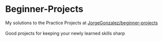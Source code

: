 # Beginner-Projects
My solutions to the Practice Projects at [JorgeGonzalez/beginner-projects](https://github.com/JorgeGonzalez/beginner-projects) </br></br>
Good projects for keeping your newly learned skills sharp
